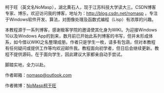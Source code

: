柯于旺（英文名NoMasp），湖北黄石人，现于江苏科技大学读大三。CSDN博客专家、博乐，欢迎访问我的博客，地址为：<a href="http://blog.csdn.net/nomasp" target="_blank">http://blog.csdn.net/nomasp</a> 。专注于Windows软件开发、算法，对图像处理及函数式编程（Lisp）有浓厚的兴趣。

本教程源于一系列博客，感谢极客学院的邀请使其化身为WIKI。为迎接Windows 10以及Windows App的到来，数月前已开始此系列博客的书写，但并未形成体系，如今借以WIKI之名整理成册。作者只是学生一枚，请多有包涵，但对本教程有任何疑问或提供工作等均欢迎邮件我。教程面向初学者，但日后会继续更新。教程不提供源码，在于面向学生，因此建议大家都亲自动手尝试。

脚踏实地，全力以赴。

作者邮箱：nomasp@outlook.com

作者微博：<a href="http://weibo.com/nomasp" target="_blank">NoMasp柯于旺</a> 